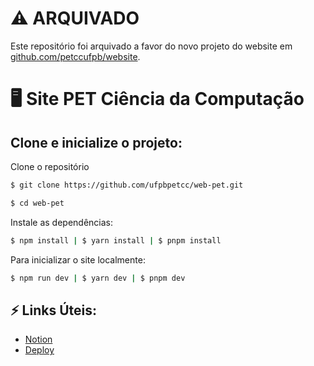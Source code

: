 # ⚠️ ARQUIVADO
Este repositório foi arquivado a favor do novo projeto do website em [github.com/petccufpb/website](https://github.com/petccufpb/website).

# 🖥️ Site PET Ciência da Computação

## Clone e inicialize o projeto:
Clone o repositório
```bash
$ git clone https://github.com/ufpbpetcc/web-pet.git
```
```bash
$ cd web-pet
```
Instale as dependências:
```bash
$ npm install | $ yarn install | $ pnpm install
```
Para inicializar o site localmente:
```bash
$ npm run dev | $ yarn dev | $ pnpm dev
```

## ⚡ Links Úteis:
- [Notion](https://samanthadm37.notion.site/Site-PET-Computa-o-4e9a27715e1d40b489163ead93633507)
- [Deploy](https://verdant-cactus-d3fa82.netlify.app//)
